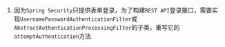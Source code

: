1. 因为`Spring Security`只提供表单登录，为了构建`REST API`登录接口，需要实现`UsernamePasswordAuthenticationFilter`或`AbstractAuthenticationProcessingFilter`的子类，重写它的 `attemptAuthentication`方法
<!--stackedit_data:
eyJoaXN0b3J5IjpbMTIwMTM5ODkyNCwtNjk4OTUyODQ2LDYwNj
E1MzEyXX0=
-->